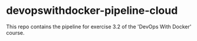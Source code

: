 # devopswithdocker-pipeline-cloud

This repo contains the pipeline for exercise 3.2 of the 'DevOps With Docker' course.
